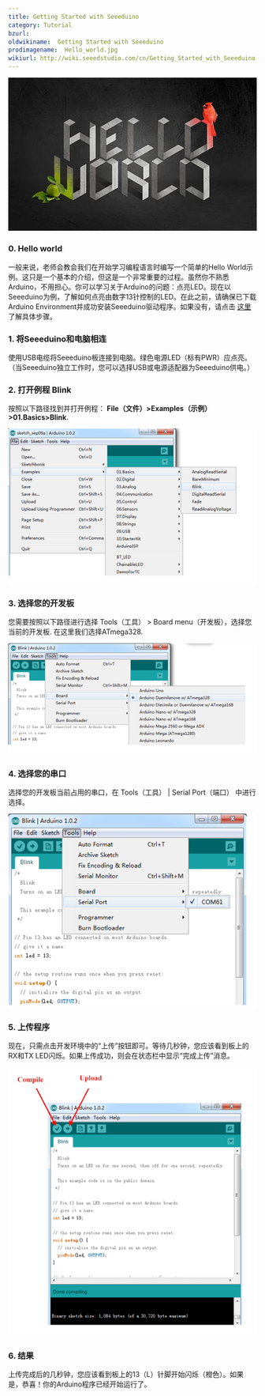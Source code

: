 ```yaml
---
title: Getting Started with Seeeduino
category: Tutorial
bzurl: 
oldwikiname:  Getting Started with Seeeduino
prodimagename:  Hello_world.jpg
wikiurl: http://wiki.seeedstudio.com/cn/Getting_Started_with_Seeeduino
---
```

![](https://github.com/SeeedDocument/Getting_Started_with_Seeeduino/raw/master/img/Hello_world.jpg)

###  **0. Hello world**

一般来说，老师会教会我们在开始学习编程语言时编写一个简单的Hello World示例。这只是一个基本的介绍，但这是一个非常重要的过程。虽然你不熟悉Arduino，不用担心。你可以学习关于Arduino的问题：点亮LED。现在以Seeeduino为例，了解如何点亮由数字13针控制的LED。在此之前，请确保已下载Arduino Environment并成功安装Seeeduino驱动程序。如果没有，请点击 [这里](http://wiki.seeedstudio.com/cn/Seeeduino_v4.2/)了解具体步骤。

###   1. 将Seeeduino和电脑相连

使用USB电缆将Seeeduino板连接到电脑。绿色电源LED（标有PWR）应点亮。（当Seeeduino独立工作时，您可以选择USB或电源适配器为Seeeduino供电。）

###   2. 打开例程 Blink

按照以下路径找到并打开例程： **File（文件）&gt;Examples（示例）&gt;01.Basics&gt;Blink**.

![](https://github.com/SeeedDocument/Getting_Started_with_Seeeduino/raw/master/img/Getting_Started1.png)

###   3. 选择您的开发板

您需要按照以下路径进行选择 Tools（工具） &gt; Board menu（开发板），选择您当前的开发板. 在这里我们选择ATmega328.

![](https://github.com/SeeedDocument/Getting_Started_with_Seeeduino/raw/master/img/Getting_Started2.png)

###   4. 选择您的串口

选择您的开发板当前占用的串口，在 Tools（工具） | Serial Port（端口） 中进行选择。

![](https://github.com/SeeedDocument/Getting_Started_with_Seeeduino/raw/master/img/Getting_Started3.png)

###   5. 上传程序

现在，只需点击开发环境中的“上传”按钮即可。等待几秒钟，您应该看到板上的RX和TX LED闪烁。如果上传成功，则会在状态栏中显示“完成上传”消息。

![](https://github.com/SeeedDocument/Getting_Started_with_Seeeduino/raw/master/img/Getting_Started4.png)

###   6. 结果

上传完成后的几秒钟，您应该看到板上的13（L）针脚开始闪烁（橙色）。如果是，恭喜！你的Arduino程序已经开始运行了。
